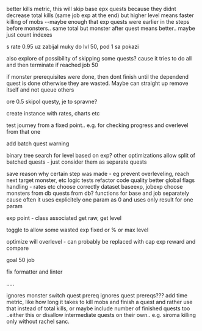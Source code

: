 better kills metric, this will skip base epx quests because they didnt decrease total kills (same job exp at the end) but higher level means faster killing of mobs
--maybe enough that exp quests were earlier in the steps before monsters.. same total but monster after quest means better.. maybe just count indexes

s rate 0.95 uz zabijal muky do lvl 50, pod 1 sa pokazi

also explore of possibility of skipping some quests? cause it tries to do all and then terminate if reached job 50

if monster prerequisites were done, then dont finish until the dependend quest is done otherwise they are wasted. Maybe can straight up remove itself and not queue others

ore 0.5 skipol questy, je to spravne?

create instance with rates, charts etc

test journey from a fixed point.. e.g. for checking progress and overlevel from that one

add batch quest warning

binary tree search for level based on exp? other optimizations
allow split of batched quests - just consider them as separate quests

save reason why certain step was made - eg prevent overleveling, reach next target monster, etc
logic tests
refactor
code quality
better global flags handling - rates etc
choose correctly dataset baseexp, jobexp
choose monsters from db
quests from db?
functions for base and job separately cause often it uses explicitely one param as 0 and uses only result for one param

exp point - class associated get raw, get level

toggle to allow some wasted exp fixed or % or max level

optimize will overlevel - can probably be replaced with cap exp reward and compare

goal 50 job



fix formatter and linter

.....

ignores monster switch quest prereq
ignores quest prereqs???
add time metric, like how long it takes to kill mobs and finish a quest and rather use that instead of total kills, or maybe include number of finished quests too
..either this or disallow intermediate quests on their own.. e.g. siroma killing only without rachel sanc.